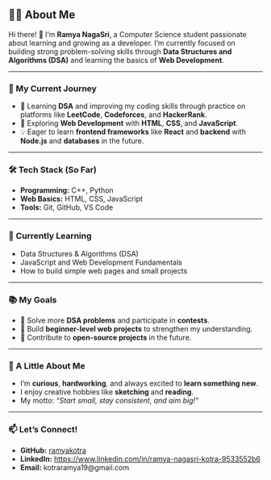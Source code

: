 <h2>👩‍💻 About Me</h2>

<p>Hi there! 👋 I’m <strong>Ramya NagaSri</strong>, a Computer Science student passionate about learning and growing as a developer. I’m currently focused on building strong problem-solving skills through <strong>Data Structures and Algorithms (DSA)</strong> and learning the basics of <strong>Web Development</strong>.</p>

<hr/>

<h3>🚀 My Current Journey</h3>
<ul>
  <li>🌿 Learning <strong>DSA</strong> and improving my coding skills through practice on platforms like <strong>LeetCode</strong>, <strong>Codeforces</strong>, and <strong>HackerRank</strong>.</li>
  <li>🌸 Exploring <strong>Web Development</strong> with <strong>HTML</strong>, <strong>CSS</strong>, and <strong>JavaScript</strong>.</li>
  <li>💡 Eager to learn <strong>frontend frameworks</strong> like <strong>React</strong> and <strong>backend</strong> with <strong>Node.js</strong> and <strong>databases</strong> in the future.</li>
</ul>

<hr/>

<h3>🛠️ Tech Stack (So Far)</h3>
<ul>
  <li><strong>Programming:</strong> C++, Python</li>
  <li><strong>Web Basics:</strong> HTML, CSS, JavaScript</li>
  <li><strong>Tools:</strong> Git, GitHub, VS Code</li>
</ul>

<hr/>

<h3>🌱 Currently Learning</h3>
<ul>
  <li>Data Structures & Algorithms (DSA)</li>
  <li>JavaScript and Web Development Fundamentals</li>
  <li>How to build simple web pages and small projects</li>
</ul>

<hr/>

<h3>📚 My Goals</h3>
<ul>
  <li>🚀 Solve more <strong>DSA problems</strong> and participate in <strong>contests</strong>.</li>
  <li>🌿 Build <strong>beginner-level web projects</strong> to strengthen my understanding.</li>
  <li>🌸 Contribute to <strong>open-source projects</strong> in the future.</li>
</ul>

<hr/>

<h3>🌸 A Little About Me</h3>
<ul>
  <li>I’m <strong>curious</strong>, <strong>hardworking</strong>, and always excited to <strong>learn something new</strong>.</li>
  <li>I enjoy creative hobbies like <strong>sketching</strong> and <strong>reading</strong>.</li>
  <li>My motto: <em>“Start small, stay consistent, and aim big!”</em></li>
</ul>

<hr/>

<h3>📫 Let’s Connect!</h3>
<ul>
  <li><strong>GitHub:</strong> <a href="https://github.com/yourusername" target="_blank">ramyakotra</a></li>
  <li><strong>LinkedIn:</strong> <a href="https://linkedin.com/in/yourlinkedin" target="_blank">https://www.linkedin.com/in/ramya-nagasri-kotra-9533552b6</a></li>
  <li><strong>Email:</strong> kotraramya19@gmail.com</li>
</ul>
